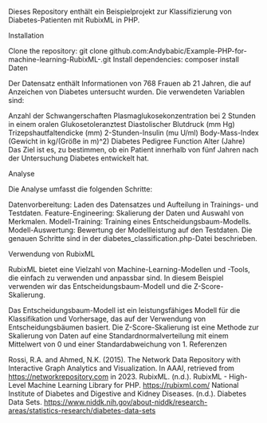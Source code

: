 Dieses Repository enthält ein Beispielprojekt zur Klassifizierung von Diabetes-Patienten mit RubixML in PHP.

Installation

Clone the repository: git clone github.com:Andybabic/Example-PHP-for-machine-learning-RubixML-.git
Install dependencies: composer install
Daten

Der Datensatz enthält Informationen von 768 Frauen ab 21 Jahren, die auf Anzeichen von Diabetes untersucht wurden. Die verwendeten Variablen sind:

Anzahl der Schwangerschaften
Plasmaglukosekonzentration bei 2 Stunden in einem oralen Glukosetoleranztest
Diastolischer Blutdruck (mm Hg)
Trizepshautfaltendicke (mm)
2-Stunden-Insulin (mu U/ml)
Body-Mass-Index (Gewicht in kg/(Größe in m)^2)
Diabetes Pedigree Function
Alter (Jahre)
Das Ziel ist es, zu bestimmen, ob ein Patient innerhalb von fünf Jahren nach der Untersuchung Diabetes entwickelt hat.

Analyse

Die Analyse umfasst die folgenden Schritte:

Datenvorbereitung: Laden des Datensatzes und Aufteilung in Trainings- und Testdaten.
Feature-Engineering: Skalierung der Daten und Auswahl von Merkmalen.
Modell-Training: Training eines Entscheidungsbaum-Modells.
Modell-Auswertung: Bewertung der Modellleistung auf den Testdaten.
Die genauen Schritte sind in der diabetes_classification.php-Datei beschrieben.

Verwendung von RubixML

RubixML bietet eine Vielzahl von Machine-Learning-Modellen und -Tools, die einfach zu verwenden und anpassbar sind. In diesem Beispiel verwenden wir das Entscheidungsbaum-Modell und die Z-Score-Skalierung.

Das Entscheidungsbaum-Modell ist ein leistungsfähiges Modell für die Klassifikation und Vorhersage, das auf der Verwendung von Entscheidungsbäumen basiert.
Die Z-Score-Skalierung ist eine Methode zur Skalierung von Daten auf eine Standardnormalverteilung mit einem Mittelwert von 0 und einer Standardabweichung von 1.
Referenzen

Rossi, R.A. and Ahmed, N.K. (2015). The Network Data Repository with Interactive Graph Analytics and Visualization. In AAAI, retrieved from https://networkrepository.com in 2023.
RubixML. (n.d.). RubixML - High-Level Machine Learning Library for PHP. https://rubixml.com/
National Institute of Diabetes and Digestive and Kidney Diseases. (n.d.). Diabetes Data Sets. https://www.niddk.nih.gov/about-niddk/research-areas/statistics-research/diabetes-data-sets
